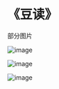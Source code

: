 # 《豆读》
部分图片


![image](https://github.com/jiangjianyu/doudu/blob/master/images/1.jpg)

![image](https://github.com/jiangjianyu/doudu/blob/master/images/2.jpg)

![image](https://github.com/jiangjianyu/doudu/blob/master/images/3.jpg)
